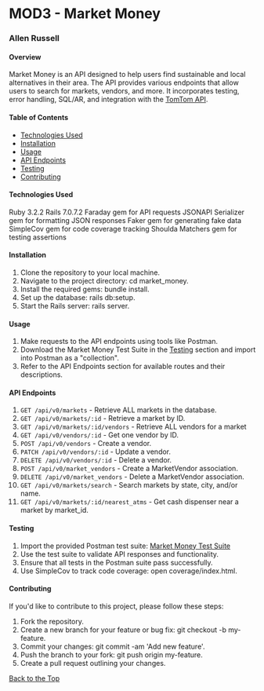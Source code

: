 # MOD3 - Market Money
### Allen Russell

#### Overview

Market Money is an API designed to help users find sustainable and local alternatives in their area. The API provides various endpoints that allow users to search for markets, vendors, and more. It incorporates testing, error handling, SQL/AR, and integration with the [TomTom API](https://developer.tomtom.com/).

#### Table of Contents
- [Technologies Used](#technologies-used)
- [Installation](#installation)
- [Usage](#usage)
- [API Endpoints](#api-endpoints)
- [Testing](#testing)
- [Contributing](#contributing)

#### Technologies Used
Ruby 3.2.2
Rails 7.0.7.2
Faraday gem for API requests
JSONAPI Serializer gem for formatting JSON responses
Faker gem for generating fake data
SimpleCov gem for code coverage tracking
Shoulda Matchers gem for testing assertions

#### Installation
1. Clone the repository to your local machine.
2. Navigate to the project directory: cd market_money.
3. Install the required gems: bundle install.
4. Set up the database: rails db:setup.
5. Start the Rails server: rails server.

#### Usage
1. Make requests to the API endpoints using tools like Postman.
2. Download the Market Money Test Suite in the [Testing](#testing) section and import into Postman as a "collection".
3. Refer to the API Endpoints section for available routes and their descriptions.

#### API Endpoints
1. `GET /api/v0/markets` - Retrieve ALL markets in the database.
2. `GET /api/v0/markets/:id` - Retrieve a market by ID.
3. `GET /api/v0/markets/:id/vendors` - Retrieve ALL vendors for a market
4. `GET /api/v0/vendors/:id` - Get one vendor by ID.
5. `POST /api/v0/vendors` - Create a vendor.
6. `PATCH /api/v0/vendors/:id` - Update a vendor.
7. `DELETE /api/v0/vendors/:id` - Delete a vendor.
8. `POST /api/v0/market_vendors` - Create a MarketVendor association.
9. `DELETE /api/v0/market_vendors` - Delete a MarketVendor association.
10. `GET /api/v0/markets/search` - Search markets by state, city, and/or name.
11. `GET /api/v0/markets/:id/nearest_atms` - Get cash dispenser near a market by market_id.

#### Testing
1. Import the provided Postman test suite: [Market Money Test Suite](https://backend.turing.edu/module3/projects/market_money/market_money.postman_collection.json)
2. Use the test suite to validate API responses and functionality.
3. Ensure that all tests in the Postman suite pass successfully.
4. Use SimpleCov to track code coverage: open coverage/index.html.

#### Contributing
If you'd like to contribute to this project, please follow these steps:

1. Fork the repository.
2. Create a new branch for your feature or bug fix: git checkout -b my-feature.
3. Commit your changes: git commit -am 'Add new feature'.
4. Push the branch to your fork: git push origin my-feature.
5. Create a pull request outlining your changes.

[Back to the Top](#mod3---market-money)